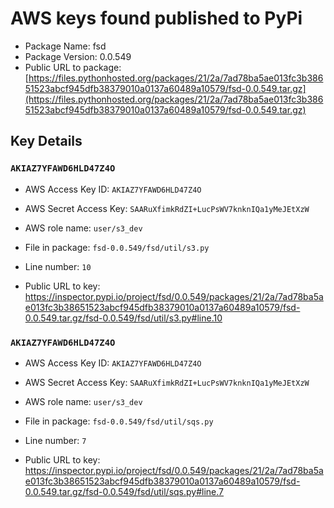 # AWS keys found published to PyPi

* Package Name: fsd
* Package Version: 0.0.549
* Public URL to package: [https://files.pythonhosted.org/packages/21/2a/7ad78ba5ae013fc3b38651523abcf945dfb38379010a0137a60489a10579/fsd-0.0.549.tar.gz](https://files.pythonhosted.org/packages/21/2a/7ad78ba5ae013fc3b38651523abcf945dfb38379010a0137a60489a10579/fsd-0.0.549.tar.gz)

## Key Details

### `AKIAZ7YFAWD6HLD47Z4O`

* AWS Access Key ID: `AKIAZ7YFAWD6HLD47Z4O`
* AWS Secret Access Key: `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` 
* AWS role name: `user/s3_dev`
* File in package: `fsd-0.0.549/fsd/util/s3.py`
* Line number: `10`

* Public URL to key: https://inspector.pypi.io/project/fsd/0.0.549/packages/21/2a/7ad78ba5ae013fc3b38651523abcf945dfb38379010a0137a60489a10579/fsd-0.0.549.tar.gz/fsd-0.0.549/fsd/util/s3.py#line.10



### `AKIAZ7YFAWD6HLD47Z4O`

* AWS Access Key ID: `AKIAZ7YFAWD6HLD47Z4O`
* AWS Secret Access Key: `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` 
* AWS role name: `user/s3_dev`
* File in package: `fsd-0.0.549/fsd/util/sqs.py`
* Line number: `7`

* Public URL to key: https://inspector.pypi.io/project/fsd/0.0.549/packages/21/2a/7ad78ba5ae013fc3b38651523abcf945dfb38379010a0137a60489a10579/fsd-0.0.549.tar.gz/fsd-0.0.549/fsd/util/sqs.py#line.7


